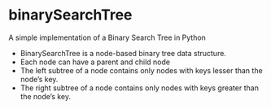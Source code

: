 # binarySearchTree
A simple implementation of a Binary Search Tree in Python

- BinarySearchTree is a node-based binary tree data structure.
- Each node can have a parent and child node
- The left subtree of a node contains only nodes with keys lesser than the node’s key.
- The right subtree of a node contains only nodes with keys greater than the node’s key.
